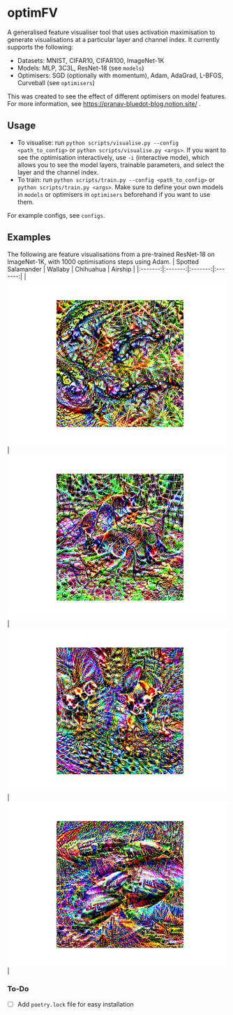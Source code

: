 # optimFV
A generalised feature visualiser tool that uses activation maximisation to generate visualisations at a particular
layer and channel index. It currently supports the following:
 - Datasets: MNIST, CIFAR10, CIFAR100, ImageNet-1K
 - Models: MLP, 3C3L, ResNet-18 (see `models`)
 - Optimisers: SGD (optionally with momentum), Adam, AdaGrad, L-BFGS, Curveball (see `optimisers`)

This was created to see the effect of different optimisers on model features. 
For more information, see https://pranav-bluedot-blog.notion.site/ .

## Usage
 - To visualise: run `python scripts/visualise.py --config <path_to_config>` or `python scripts/visualise.py <args>`. If you want to see the optimisation interactively, use `-i` (interactive mode), which allows you to see the model layers, trainable parameters, and select the layer and the channel index.
 - To train: run `python scripts/train.py --config <path_to_config>` or `python scripts/train.py <args>`. Make sure to define your own models in `models` or optimisers in `optimisers` beforehand if you want to use them.

For example configs, see `configs`.

## Examples
The following are feature visualisations from a pre-trained ResNet-18 on ImageNet-1K, with 1000 optimisations steps using Adam.
| Spotted Salamander | Wallaby | Chihuahua | Airship |
|:-------:|:-------:|:-------:|:-------:|
| ![Alt text 1](examples/fc_28.png) | ![Alt text 2](examples/fc_104.png) | ![Alt text 3](examples/fc_151.png) |![Alt text 3](examples/fc_405.png) |


### To-Do
 - [ ] Add `poetry.lock` file for easy installation